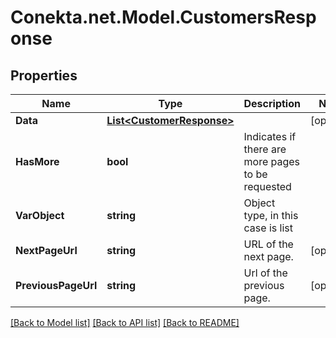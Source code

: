 # Conekta.net.Model.CustomersResponse

## Properties

Name | Type | Description | Notes
------------ | ------------- | ------------- | -------------
**Data** | [**List&lt;CustomerResponse&gt;**](CustomerResponse.md) |  | [optional] 
**HasMore** | **bool** | Indicates if there are more pages to be requested | 
**VarObject** | **string** | Object type, in this case is list | 
**NextPageUrl** | **string** | URL of the next page. | [optional] 
**PreviousPageUrl** | **string** | Url of the previous page. | [optional] 

[[Back to Model list]](../README.md#documentation-for-models) [[Back to API list]](../README.md#documentation-for-api-endpoints) [[Back to README]](../README.md)

